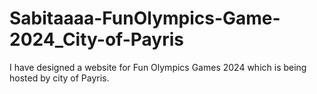 # Sabitaaaa-FunOlympics-Game-2024_City-of-Payris
I have designed a website for Fun Olympics Games 2024 which is being hosted by city of Payris.  
